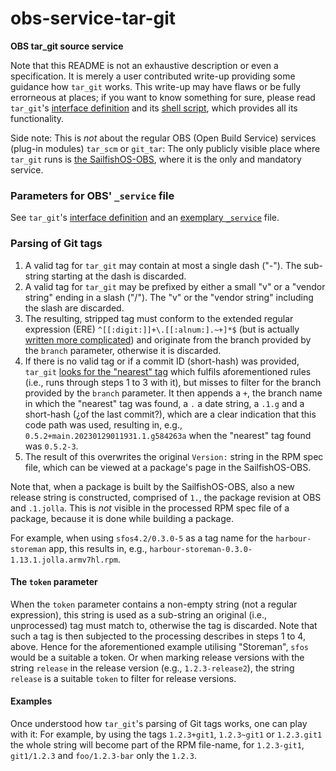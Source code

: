 # obs-service-tar-git
**OBS tar_git source service**

Note that this README is not an exhaustive description or even a specification.  It is merely a user contributed write-up providing some guidance how `tar_git` works.  This write-up may have flaws or be fully errorneous at places; if you want to know something for sure, please read `tar_git`'s [interface definition](https://github.com/MeeGoIntegration/obs-service-tar-git/blob/master/tar_git.service) and its [shell script](https://github.com/MeeGoIntegration/obs-service-tar-git/blob/master/tar_git), which provides all its functionality.

Side note: This is *not* about the regular OBS (Open Build Service) services (plug-in modules) `tar_scm` or `git_tar`: The only publicly visible place where `tar_git` runs is [the SailfishOS-OBS](https://build.merproject.org/), where it is the only and mandatory service.

### Parameters for OBS' `_service` file
See `tar_git`'s [interface definition](https://github.com/MeeGoIntegration/obs-service-tar-git/blob/master/tar_git.service) and an [exemplary `_service`](https://build.merproject.org/package/view_file/sailfishos:chum:testing/harbour-storeman-installer/_service) file.

### Parsing of Git tags
1. A valid tag for `tar_git` may contain at most a single dash ("-").  The sub-string starting at the dash is discarded.
2. A valid tag for `tar_git` may be prefixed by either a small "v" or a "vendor string" ending in a slash ("/").  The "v" or the "vendor string" including the slash are discarded.
3. The resulting, stripped tag must conform to the extended regular expression (ERE) `^[[:digit:]]+\.[[:alnum:].~+]*$` (but is actually [written more complicated](https://github.com/MeeGoIntegration/obs-service-tar-git/blob/master/tar_git#L406)) and originate from the branch provided by the `branch` parameter, otherwise it is discarded.
4. If there is no valid tag or if a commit ID (short-hash) was provided, `tar_git` [looks for the "nearest" tag](https://github.com/MeeGoIntegration/obs-service-tar-git/blob/master/tar_git#L960) which fulfils aforementioned rules (i.e., runs through steps 1 to 3 with it), but misses to filter for the branch provided by the `branch` parameter.  It then appends a `+`, the branch name in which the "nearest" tag was found, a `.` a date string, a `.1.g` and a short-hash (¿of the last commit?), which are a clear indication that this code path was used, resulting in, e.g., `0.5.2+main.20230129011931.1.g584263a` when the "nearest" tag found was `0.5.2-3`.
5. The result of this overwrites the original `Version:` string in the RPM spec file, which can be viewed at a package's page in the SailfishOS-OBS.

Note that, when a package is built by the SailfishOS-OBS, also a new release string is constructed, comprised of `1.`, the package revision at OBS and `.1.jolla`.  This is *not* visible in the processed RPM spec file of a package, because it is done while building a package.

For example, when using `sfos4.2/0.3.0-5` as a tag name for the `harbour-storeman` app, this results in, e.g., `harbour-storeman-0.3.0-1.13.1.jolla.armv7hl.rpm`.

#### The `token` parameter
When the `token` parameter contains a non-empty string (not a regular expression), this string is used as a sub-string an original (i.e., unprocessed) tag must match to, otherwise the tag is discarded.  Note that such a tag is then subjected to the processing describes in steps 1 to 4, above.  Hence for the aforementioned example utilising "Storeman", `sfos` would be a suitable a token.  Or when marking release versions with the string `release` in the release version (e.g., `1.2.3-release2`), the string `release` is a suitable `token` to filter for release versions.

#### Examples
Once understood how `tar_git`'s parsing of Git tags works, one can play with it: For example, by using the tags `1.2.3+git1`, `1.2.3~git1` or `1.2.3.git1` the whole string will become part of the RPM file-name, for `1.2.3-git1`, `git1/1.2.3` and `foo/1.2.3-bar` only the `1.2.3`.
